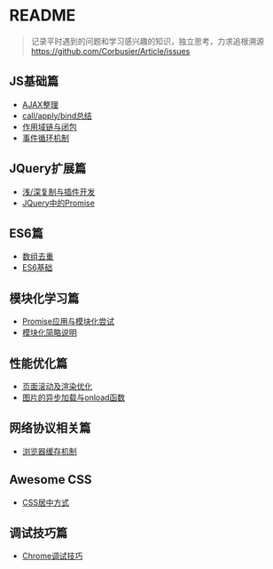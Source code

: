 ﻿# README

> 记录平时遇到的问题和学习感兴趣的知识，独立思考，力求追根溯源    https://github.com/Corbusier/Article/issues

##  JS基础篇

 - [AJAX整理](https://github.com/Corbusier/Article/issues/1)
 - [call/apply/bind总结](https://github.com/Corbusier/Article/issues/5)
 - [作用域链与闭包](https://github.com/Corbusier/Article/issues/6)
 - [事件循环机制](https://github.com/Corbusier/Article/issues/11)

##  JQuery扩展篇

 - [浅/深复制与插件开发](https://github.com/Corbusier/Article/issues/9)
 - [JQuery中的Promise](https://github.com/Corbusier/Article/issues/15)

## ES6篇

 - [数组去重](https://github.com/Corbusier/Article/issues/7)
 - [ES6基础](https://github.com/Corbusier/Article/issues/3)

## 模块化学习篇

 - [Promise应用与模块化尝试](https://github.com/Corbusier/Article/issues/4)
 - [模块化简略说明](https://github.com/Corbusier/Article/issues/14)
 
## 性能优化篇
 - [页面滚动及渲染优化](https://github.com/Corbusier/Article/issues/10)
 - [图片的异步加载与onload函数](https://github.com/Corbusier/Article/issues/13)

## 网络协议相关篇

 - [浏览器缓存机制](https://github.com/Corbusier/Article/issues/8)
 
## Awesome CSS
 - [CSS居中方式](https://github.com/Corbusier/Article/issues/2)
 
## 调试技巧篇
 - [Chrome调试技巧](https://github.com/Corbusier/Article/issues/12)
